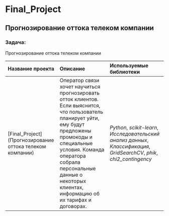 # Final_Project
## Прогнозирование оттока телеком компании
### Задача:
Прогнозирование оттока телеком компании

| Название проекта | Описание | Используемые библиотеки | 
| :---------------------- | :---------------------- | :---------------------- |
| [Final_Project](Прогнозирование оттока телеком компании) | Оператор связи хочет научиться прогнозировать отток клиентов. Если выяснится, что пользователь планирует уйти, ему будут предложены промокоды и специальные условия. Команда оператора собрала персональные данные о некоторых клиентах, информацию об их тарифах и договорах. | *Python*, *scikit-learn*, *Исследовательский анализ данных*, *Классификация*, *GridSearchCV*, *phik*, *chi2_contingency* |
